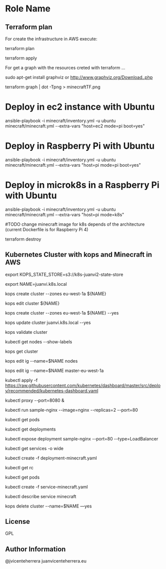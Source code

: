 Role Name
=========
Terraform plan 
--------------
For create the infrastructure in AWS execute: 

terraform plan

terraform apply

For get a graph with the resources creted with terraform ...

sudo apt-get install graphviz or http://www.graphviz.org/Download..php

terraform graph | dot -Tpng > minecraftTF.png

# Deploy in ec2 instance with Ubuntu
ansible-playbook  -i minecraft/inventory.yml -u ubuntu  minecraft/minecraft.yml  --extra-vars "host=ec2 mode=pi boot=yes"

# Deploy in Raspberry Pi with Ubuntu
ansible-playbook  -i minecraft/inventory.yml -u ubuntu  minecraft/minecraft.yml  --extra-vars "host=pi mode=pi boot=yes"

# Deploy in microk8s in a Raspberry Pi with Ubuntu
ansible-playbook  -i minecraft/inventory.yml -u ubuntu  minecraft/minecraft.yml  --extra-vars "host=pi mode=k8s"

#TODO
change minecraft image for k8s depends of the architecture (current Dockerfile is for Raspberry Pi 4)

terraform destroy

Kubernetes Cluster with kops and Minecraft in AWS
-------------------------------------------------
export KOPS_STATE_STORE=s3://k8s-juanvi2-state-store

export NAME=juanvi.k8s.local

kops create cluster     --zones eu-west-1a     ${NAME}

kops edit cluster ${NAME}

kops create cluster     --zones eu-west-1a     ${NAME} --yes

kops update cluster juanvi.k8s.local --yes

kops validate cluster

kubectl get nodes --show-labels

kops get cluster

kops edit ig --name=$NAME nodes

kops edit ig --name=$NAME master-eu-west-1a

kubectl apply -f https://raw.githubusercontent.com/kubernetes/dashboard/master/src/deploy/recommended/kubernetes-dashboard.yaml

kubectl proxy --port=8080 &

kubectl run sample-nginx --image=nginx --replicas=2 --port=80

kubectl get pods

kubectl get deployments

kubectl expose deployment sample-nginx --port=80 --type=LoadBalancer

kubectl get services -o wide

kubectl create -f deployment-minecraft.yaml

kubectl get rc

kubectl get pods

kubectl create -f service-minecraft.yaml

kubectl describe service minecraft

kops delete cluster --name=$NAME —yes


License
-------

GPL

Author Information
------------------

@jvicenteherrera
juanvicenteherrera.eu
